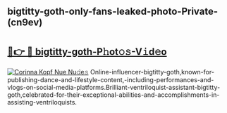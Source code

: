 ## bigtitty-goth-only-fans​-leaked-photo​-Private-(cn9ev)


# <h2><a href="https://mediaupload.pro?title=bigtitty-goth&ref=git">🔗👉 🔴 bigtitty-goth-P𝚑ot𝚘𝚜-V𝚒d𝚎o</a></h2>

[![Corinna Kopf Nue Nu𝚍e𝚜](https://i.imgur.com/0qMVB7G.gif)](https://mediaupload.pro?title=bigtitty-goth&ref=git)
Online-influencer-bigtitty-goth,known-for-publishing-dance-and-lifestyle-content,-including-performances-and-vlogs-on-social-media-platforms.Brilliant-ventriloquist-assistant-bigtitty-goth,celebrated-for-their-exceptional-abilities-and-accomplishments-in-assisting-ventriloquists.  